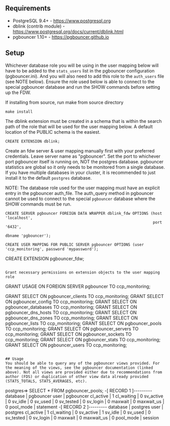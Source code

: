 ## Requirements

 * PostgreSQL 9.4+ - https://www.postgresql.org
 * dblink (contrib module) - https://www.postgresql.org/docs/current/dblink.html
 * pgbouncer 1.10+ - https://pgbouncer.github.io

## Setup

Whichever database role you will be using in the user mapping below will have to be added to the `stats_users` list in the pgbouncer configuration (pgbouncer.ini). And you will also need to add this role to the `auth_users` file (see NOTE below). Ensure the role used below is able to connect to the special pgbouncer database and run the SHOW commands before setting up the FDW.


If installing from source, run make from source directory
```
make install
```

The dblink extension must be created in a schema that is within the search path of the role that will be used for the user mapping below. A default location of the PUBLIC schema is the easiest.
```
CREATE EXTENSION dblink;
```

Create an fdw server & user mapping manually first with your preferred credentials. Leave server name as "pgbouncer". Set the port to whichever port pgbouncer itself is running on, NOT the postgres database. pgbouncer statistics are global so it only needs to be monitored from a single database. If you have multiple databases in your cluster, it is recommended to just install it to the default `postgres` database.

NOTE: The database role used for the user mapping must have an explicit entry in the pgbouncer auth_file. The auth_query method in pgbouncer cannot be used to connect to the special `pgbouncer` database where the SHOW commands must be run.

```
CREATE SERVER pgbouncer FOREIGN DATA WRAPPER dblink_fdw OPTIONS (host 'localhost',
                                                                 port '6432',
                                                                 dbname 'pgbouncer');

CREATE USER MAPPING FOR PUBLIC SERVER pgbouncer OPTIONS (user 'ccp_monitoring', password 'mypassword');
```
CREATE EXTENSION pgbouncer_fdw;
```

Grant necessary permissions on extension objects to the user mapping role
```
GRANT USAGE ON FOREIGN SERVER pgbouncer TO ccp_monitoring;

GRANT SELECT ON pgbouncer_clients TO ccp_monitoring;
GRANT SELECT ON pgbouncer_config TO ccp_monitoring;
GRANT SELECT ON pgbouncer_databases TO ccp_monitoring;
GRANT SELECT ON pgbouncer_dns_hosts TO ccp_monitoring;
GRANT SELECT ON pgbouncer_dns_zones TO ccp_monitoring;
GRANT SELECT ON pgbouncer_lists TO ccp_monitoring;
GRANT SELECT ON pgbouncer_pools TO ccp_monitoring;
GRANT SELECT ON pgbouncer_servers TO ccp_monitoring;
GRANT SELECT ON pgbouncer_sockets TO ccp_monitoring;
GRANT SELECT ON pgbouncer_stats TO ccp_monitoring;
GRANT SELECT ON pgbouncer_users TO ccp_monitoring;

```

## Usage
You should be able to query any of the pgbouncer views provided. For the meaning of the views, see the pgbouncer documentation (linked above). Not all views are provided either due to recommendations from author (FDS) or duplication of other view data already provided (STATS_TOTALS, STATS_AVERAGES, etc).

```
postgres=> SELECT * FROM pgbouncer_pools;
-[ RECORD 1 ]---------
database   | pgbouncer
user       | pgbouncer
cl_active  | 1
cl_waiting | 0
sv_active  | 0
sv_idle    | 0
sv_used    | 0
sv_tested  | 0
sv_login   | 0
maxwait    | 0
maxwait_us | 0
pool_mode  | statement
-[ RECORD 2 ]---------
database   | postgres
user       | postgres
cl_active  | 1
cl_waiting | 0
sv_active  | 1
sv_idle    | 0
sv_used    | 0
sv_tested  | 0
sv_login   | 0
maxwait    | 0
maxwait_us | 0
pool_mode  | session
```
